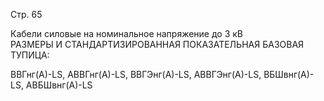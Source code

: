 Стр. 65

Кабели силовые на номинальное напряжение до 3 кВ  
РАЗМЕРЫ И СТАНДАРТИЗИРОВАННАЯ ПОКАЗАТЕЛЬНАЯ БАЗОВАЯ ТУПИЦА:

ВВГнг(А)-LS, АВВГнг(А)-LS, ВВГЭнг(А)-LS, АВВГЭнг(А)-LS, ВБШвнг(А)-LS, АВБШвнг(А)-LS  
